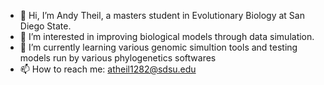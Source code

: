 - 👋 Hi, I’m Andy Theil, a masters student in Evolutionary Biology at San Diego State.
- 👀 I’m interested in improving biological models through data simulation.
- 🌱 I’m currently learning various genomic simultion tools and testing models run by various phylogenetics softwares
- 📫 How to reach me: atheil1282@sdsu.edu

<!---
ahtheil/ahtheil is a ✨ special ✨ repository because its `README.md` (this file) appears on your GitHub profile.
You can click the Preview link to take a look at your changes.
--->
